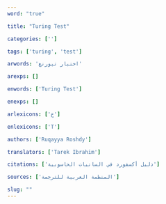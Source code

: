 ```yaml
---
word: "true"

title: "Turing Test"

categories: ['']

tags: ['turing', 'test']

arwords: 'اختبار تيورنغ'

arexps: []

enwords: ['Turing Test']

enexps: []

arlexicons: ['خ']

enlexicons: ['T']

authors: ['Ruqayya Roshdy']

translators: ['Tarek Ibrahim']

citations: ['دليل أكسفورد في السانيات الحاسوبية']

sources: ['المنظمة العربية للترجمة']

slug: ""
---
```

